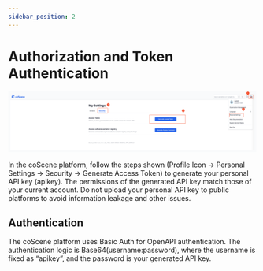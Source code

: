 ```yaml
---
sidebar_position: 2
---
```


# Authorization and Token Authentication

![apikey](./img/apikey-1-en.png)

In the coScene platform, follow the steps shown (Profile Icon -> Personal Settings -> Security -> Generate Access Token) to generate your personal API key (apikey). The permissions of the generated API key match those of your current account. Do not upload your personal API key to public platforms to avoid information leakage and other issues.

## Authentication

The coScene platform uses Basic Auth for OpenAPI authentication. The authentication logic is Base64(username:password), where the username is fixed as “apikey”, and the password is your generated API key.

